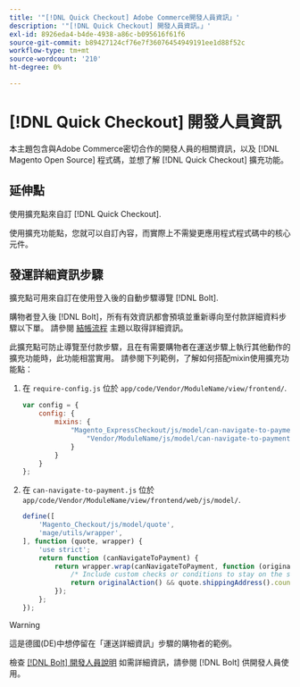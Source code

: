 ```yaml
---
title: '"[!DNL Quick Checkout] Adobe Commerce開發人員資訊」'
description: '"[!DNL Quick Checkout] 開發人員資訊。」'
exl-id: 8926eda4-b4de-4938-a86c-b095616f61f6
source-git-commit: b89427124cf76e7f36076454949191ee1d88f52c
workflow-type: tm+mt
source-wordcount: '210'
ht-degree: 0%

---
```


# [!DNL Quick Checkout] 開發人員資訊

本主題包含與Adobe Commerce密切合作的開發人員的相關資訊，以及 [!DNL Magento Open Source] 程式碼，並想了解 [!DNL Quick Checkout] 擴充功能。

## 延伸點

使用擴充點來自訂 [!DNL Quick Checkout].

使用擴充功能點，您就可以自訂內容，而實際上不需變更應用程式程式碼中的核心元件。

## 發運詳細資訊步驟

擴充點可用來自訂在使用登入後的自動步驟導覽 [!DNL Bolt].

購物者登入後 [!DNL Bolt]，所有有效資訊都會預填並重新導向至付款詳細資料步驟以下單。 請參閱 [結帳流程](https://experienceleague.adobe.com/docs/commerce-merchant-services/quick-checkout/manage-checkout/checkout-flow.html) 主題以取得詳細資訊。

此擴充點可防止導覽至付款步驟，且在有需要購物者在運送步驟上執行其他動作的擴充功能時，此功能相當實用。 請參閱下列範例，了解如何搭配mixin使用擴充功能點：

1. 在 `require-config.js` 位於 `app/code/Vendor/ModuleName/view/frontend/`.

   ```js
   var config = {
       config: {
           mixins: {
               "Magento_ExpressCheckout/js/model/can-navigate-to-payment": {
                   "Vendor/ModuleName/js/model/can-navigate-to-payment-mixin": true
               }
           }
       }
   };
   ```

1. 在 `can-navigate-to-payment.js` 位於 `app/code/Vendor/ModuleName/view/frontend/web/js/model/`.

   ```js
   define([
       'Magento_Checkout/js/model/quote',
       'mage/utils/wrapper',
   ], function (quote, wrapper) {
       'use strict';
       return function (canNavigateToPayment) {
           return wrapper.wrap(canNavigateToPayment, function (originalAction) {
               /* Include custom checks or conditions to stay on the shipping step,i.e: your shopper is from Germany */
               return originalAction() && quote.shippingAddress().countryId !== 'DE');
           });
       };
   });
   ```

>[!WARNING]
>
> 這是德國(DE)中想停留在「運送詳細資訊」步驟的購物者的範例。

檢查 [[!DNL Bolt] 開發人員說明](https://help.bolt.com/developers/) 如需詳細資訊，請參閱 [!DNL Bolt] 供開發人員使用。
